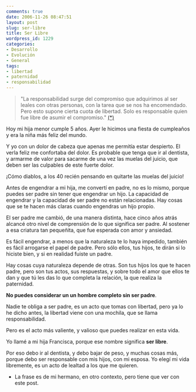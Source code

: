 ```yaml
---
comments: true
date: 2006-11-26 08:47:51
layout: post
slug: ser-libre
title: Ser Libre
wordpress_id: 1229
categories:
- Desarrollo
- Evolución
- General
tags:
- libertad
- paternidad
- responsabilidad
---
```


> "La responsabilidad surge del compromiso que adquirimos al ser leales con otras personas, con la tarea que se nos ha encomendado. Pero esto supone cierta cuota de libertad. Solo es responsable quien fue libre de asumir el compromiso." [(*)](http://www.ricardodiaz.org/archives/2006/11/responsables.html)


Hoy mi hija menor cumple 5 años. Ayer le hicimos una fiesta de cumpleaños y era la niña más feliz del mundo.

Y yo con un dolor de cabeza que apenas me permitía estar despierto. El verla feliz me confortaba del dolor. Es probable que tenga que ir al dentista, y armarme de valor para sacarme de una vez las muelas del juicio, que deben ser las culpables de este fuerte dolor.

¡Cómo diablos, a los 40 recién pensando en quitarte las muelas del juicio!

Antes de engendrar a mi hija, me convertí en padre, no es lo mismo, porque puedes ser padre sin tener que engendrar un hijo. La capacidad de engendrar y la capacidad de ser padre no están relacionadas. Hay cosas que se te hacen más claras cuando engendras un hijo propio.

El ser padre me cambió, de una manera distinta, hace cinco años atrás alcancé otro nivel de comprensión de lo que significa ser padre. Al sostener a esa criatura tan pequeñita, que fue esperada con amor y ansiedad.

Es fácil engendrar, a menos que la naturaleza te lo haya impedido, también es fácil arrogarse el papel de padre. Pero sólo ellos, tus hijos, te dirán si lo hiciste bien, y si en realidad fuiste un padre.

Hay cosas cuya naturaleza depende de otras. Son tus hijos los que te hacen padre, pero son tus actos, sus respuestas, y sobre todo el amor que ellos te dan y que tú les das lo que completa la relación, la que realiza la paternidad.

**No puedes considerar un un hombre completo sin ser padre**.

Nadie te obliga a ser padre, es un acto que tomas con libertad, pero ya lo he dicho antes, la libertad viene con una mochila, que se llama responsabilidad.

Pero es el acto más valiente, y valioso que puedes realizar en esta vida.

Yo llamé a mi hija Francisca, porque ese nombre significa **ser libre**.

Por eso debo ir al dentista, y debo bajar de peso, y muchas cosas más, porque debo ser responsable con mis hijos, con mi esposa. Yo elegí mi vida libremente, es un acto de lealtad a los que me quieren.



	
  * La frase es de mi hermano, en otro contexto, pero tiene que ver con este post.


